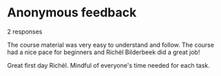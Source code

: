 # Anonymous feedback

2 responses

The course material was very easy to understand and follow. The course had a nice pace for beginners and Richèl Bilderbeek did a great job!

Great first day Richèl. Mindful of everyone's time needed for each task. 